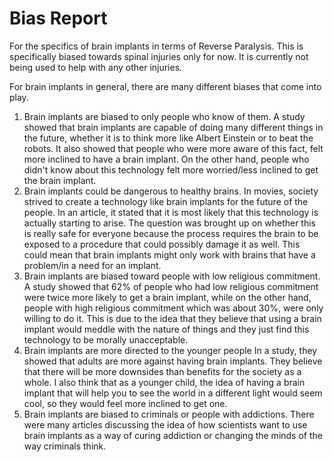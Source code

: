 # Bias Report

  For the specifics of brain implants in terms of Reverse Paralysis. This is specifically biased towards spinal injuries only for now. It is currently not being used to help with any other injuries.

  For brain implants in general, there are many different biases that come into play.

  1. Brain implants are biased to only people who know of them.
      A study showed that brain implants are capable of doing many different things in the future, whether it is to think more like Albert Einstein or to beat the robots. It also showed that people who were more aware of this fact, felt more inclined to have a brain implant. On the other hand, people who didn't know about this technology felt more worried/less inclined to get the brain implant.
  2. Brain implants could be dangerous to healthy brains.
      In movies, society strived to create a technology like brain implants for the future of the people. In an article, it stated that it is most likely that this technology is actually starting to arise. The question was brought up on whether this is really safe for everyone because the process requires the brain to be exposed to a procedure that could possibly damage it as well. This could mean that brain implants might only work with brains that have a problem/in a need for an implant.
  3. Brain implants are biased toward people with low religious commitment.
      A study showed that 62% of people who had low religious commitment were twice more likely to get a brain implant, while on the other hand, people with high religious commitment which was about 30%, were only willing to do it. This is due to the idea that they believe that using a brain implant would meddle with the nature of things and they just find this technology to be morally unacceptable.
  4. Brain implants are more directed to the younger people
      In a study, they showed that adults are more against having brain implants. They believe that there will be more downsides than benefits for the society as a whole. I also think that as a younger child, the idea of having a brain implant that will help you to see the world in a different light would seem cool, so they would feel more inclined to get one.
  5. Brain implants are biased to criminals or people with addictions.
      There were many articles discussing the idea of how scientists want to use brain implants as a way of curing addiction or changing the minds of the way criminals think.
